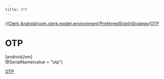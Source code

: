 ```yaml
---
title: OTP
---
```

//[Clerk Android](../../../../index.html)/[com.clerk.model.environment](../../index.html)/[PreferredSignInStrategy](../index.html)/[OTP](index.html)



# OTP



[androidJvm]\
@SerialName(value = &quot;otp&quot;)



[OTP](index.html)


